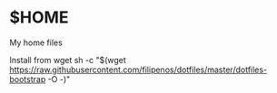$HOME
========

My home files

Install from wget
sh -c "$(wget https://raw.githubusercontent.com/filipenos/dotfiles/master/dotfiles-bootstrap -O -)"
